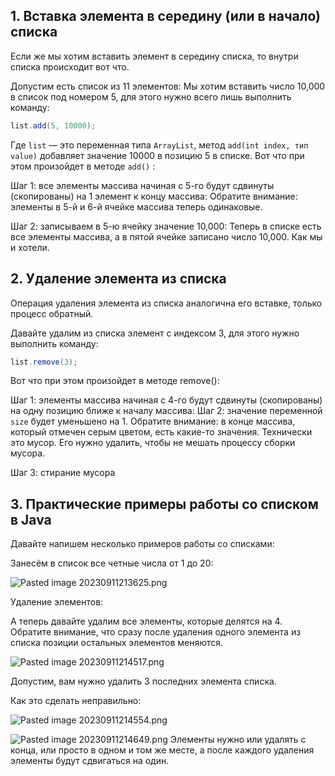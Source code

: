 ## 1. Вставка элемента в середину (или в начало) списка

Если же мы хотим вставить элемент в середину списка, то внутри списка происходит вот что.

Допустим есть список из 11 элементов:
Мы хотим вставить число 10,000 в список под номером 5, для этого нужно всего лишь выполнить команду:

```java
list.add(5, 10000);
```
Где `list` — это переменная типа `ArrayList`, метод `add(int index, тип value)` добавляет значение 10000 в позицию 5 в списке. Вот что при этом произойдет в методе `add()` :

Шаг 1: все элементы массива начиная с 5-го будут сдвинуты (скопированы) на 1 элемент к концу массива:
Обратите внимание: элементы в 5-й и 6-й ячейке массива теперь одинаковые.

Шаг 2: записываем в 5-ю ячейку значение 10,000:
Теперь в списке есть все элементы массива, а в пятой ячейке записано число 10,000. Как мы и хотели.
## 2. Удаление элемента из списка

Операция удаления элемента из списка аналогична его вставке, только процесс обратный.

Давайте удалим из списка элемент с индексом 3, для этого нужно выполнить команду:

```java
list.remove(3);
```

Вот что при этом произойдет в методе remove():

Шаг 1: элементы массива начиная с 4-го будут сдвинуты (скопированы) на одну позицию ближе к началу массива:
Шаг 2: значение переменной `size` будет уменьшено на 1.
Обратите внимание: в конце массива, который отмечен серым цветом, есть какие-то значения. Технически это мусор. Его нужно удалить, чтобы не мешать процессу сборки мусора.

Шаг 3: стирание мусора

## 3. Практические примеры работы со списком в Java

Давайте напишем несколько примеров работы со списками:

Занесём в список все четные числа от 1 до 20:

![Pasted image 20230911213625.png](..%2F..%2F..%2F..%2FAppData%2FLocal%2FTemp%2FPasted%20image%2020230911213625.png)

Удаление элементов:

А теперь давайте удалим все элементы, которые делятся на 4. Обратите внимание, что сразу после удаления одного элемента из списка позиции остальных элементов меняются.

![Pasted image 20230911214517.png](..%2F..%2F..%2F..%2FAppData%2FLocal%2FTemp%2FPasted%20image%2020230911214517.png)

Допустим, вам нужно удалить 3 последних элемента списка.

Как это сделать неправильно:

![Pasted image 20230911214554.png](..%2F..%2F..%2F..%2FAppData%2FLocal%2FTemp%2FPasted%20image%2020230911214554.png)

![Pasted image 20230911214649.png](..%2F..%2F..%2F..%2FAppData%2FLocal%2FTemp%2FPasted%20image%2020230911214649.png)
Элементы нужно или удалять с конца, или просто в одном и том же месте, а после каждого удаления элементы будут сдвигаться на один.